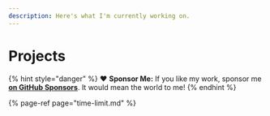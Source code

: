 ```yaml
---
description: Here's what I'm currently working on.
---
```


# Projects

{% hint style="danger" %}
❤️ **Sponsor Me:** If you like my work, sponsor me [**on GitHub Sponsors**](https://github.com/sponsors/marbetschar). It would mean the world to me!
{% endhint %}

{% page-ref page="time-limit.md" %}


